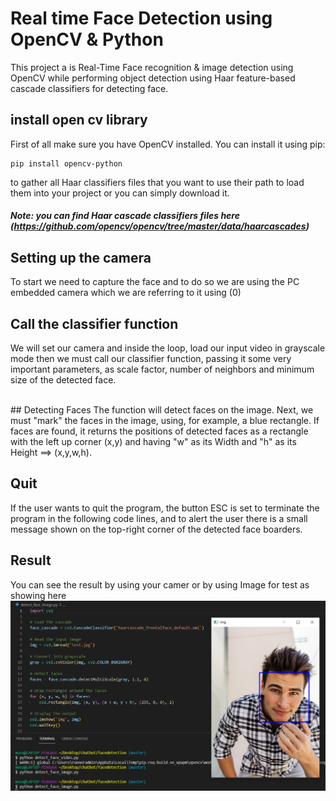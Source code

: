 # Real time Face Detection using OpenCV & Python 

This project a is Real-Time Face recognition & image detection using OpenCV while performing object detection using Haar feature-based cascade classifiers for detecting face.


## install open cv library
First of all make sure you have OpenCV installed. You can install it using pip:

```
pip install opencv-python

```
 to gather all Haar classifiers files that you want to use  their path to load them into your project or you can simply download it.
##### Note: you can find Haar cascade classifiers files here (https://github.com/opencv/opencv/tree/master/data/haarcascades)


## Setting up the camera 
To start we need to capture the face and to do so we are using the PC embedded camera which we are referring to it using (0) 
<br>
## Call the classifier function
We will set our camera and inside the loop, load our input video in grayscale mode then we must call our classifier function, passing it some very important parameters, as scale factor, number of neighbors and minimum size of the detected face.

<br>
## Detecting Faces
The function will detect  faces on the image. Next, we must "mark" the faces in the image, using, for example, a blue rectangle. 
If faces are found, it returns the positions of detected faces as a rectangle with the left up corner (x,y) and having "w" as its Width and "h" as its Height ==> (x,y,w,h). 


## Quit
If the user wants to quit the program, the button ESC is set to terminate the program in the following code lines, and to alert the user there is a small message shown on the top-right corner of the detected face boarders.

## Result
You can see the result by using your camer or by using Image for test as showing here
![](./Capture.PNG)

